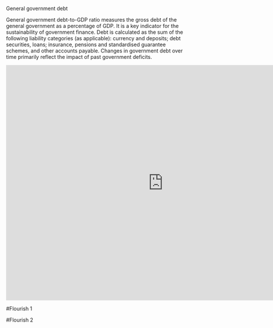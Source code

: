 General government debt


General government debt-to-GDP ratio measures the gross debt of the general government as a percentage of GDP. It is a key indicator for the sustainability of government finance. Debt is calculated as the sum of the following liability categories (as applicable): currency and deposits; debt securities, loans; insurance, pensions and standardised guarantee schemes, and other accounts payable. Changes in government debt over time primarily reflect the impact of past government deficits.

<iframe src="https://data.oecd.org/chart/6BgG" width="860" height="645" style="border: 0" mozallowfullscreen="true" webkitallowfullscreen="true" allowfullscreen="true"><a href="https://data.oecd.org/chart/6BgG" target="_blank">OECD Chart: General government debt, Total, % of GDP, 2020</a></iframe>


#Flourish 1

<div class="flourish-embed flourish-chart" data-src="visualisation/8557947"><script src="https://public.flourish.studio/resources/embed.js"></script></div>

#Flourish 2

<div class="flourish-embed flourish-chart" data-src="visualisation/8558259"><script src="https://public.flourish.studio/resources/embed.js"></script></div>

 
